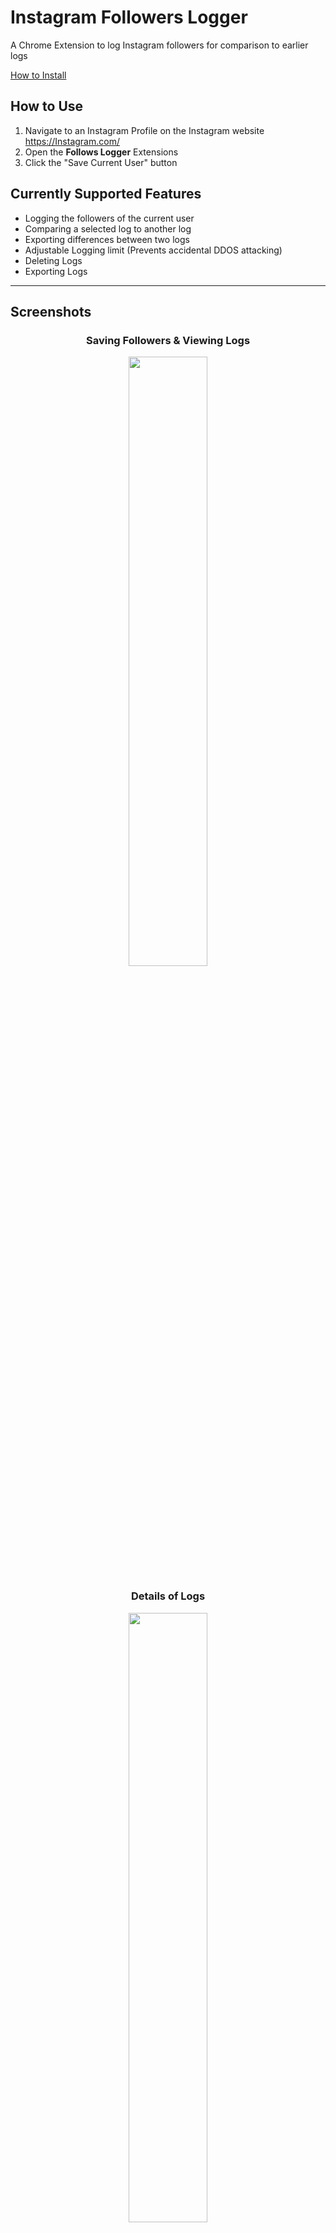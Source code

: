 # Instagram Followers Logger
A Chrome Extension to log Instagram followers for comparison to earlier logs

[How to Install
](https://github.com/Swaghacker7/Gram_User_Logger#--how-to-install)

<h2>
  How to Use
</h2>

1. Navigate to an Instagram Profile on the Instagram website https://Instagram.com/
2. Open the **Follows Logger** Extensions
3. Click the "Save Current User" button

<h2>
  Currently Supported Features
</h2>

- Logging the followers of the current user
- Comparing a selected log to another log
- Exporting differences between two logs
- Adjustable Logging limit (Prevents accidental DDOS attacking)
- Deleting Logs
- Exporting Logs

---

<h2>
  Screenshots
</h2>

<div align="center">
  <h3>
    Saving Followers & Viewing Logs
  </h3>
  <img src="https://github.com/Swaghacker7/Gram_User_Logger/blob/main/Screenshots/FL_Screenshot_1.png?raw=true" width=50%> <br>
  <h3>
    Details of Logs
  </h3>
  <img src="https://github.com/Swaghacker7/Gram_User_Logger/blob/main/Screenshots/FL_Screenshot_2.png?raw=true" width=50%> <br>
  <h3>
    Comparing Logs
  </h3>
  <img src="https://github.com/Swaghacker7/Gram_User_Logger/blob/main/Screenshots/FL_Screenshot_3.png?raw=true" width=50%> <br>
  <h3>
    Settings Tab
  </h3>
  <img src="https://github.com/Swaghacker7/Gram_User_Logger/blob/main/Screenshots/FL_Screenshot_4.png?raw=true" width=50%> <br>
</div>

---

<h1>
  How To Install
</h1>

<h2>
  1. Download Folder
</h2>

<img src="https://github.com/Swaghacker7/Gram_User_Logger/blob/main/Screenshots/Download_Folder.png?raw=true" width=50%> <br>

<h2>
  2. Install Extension
</h2>

1. Go to the Extensions page by entering ```chrome://extensions``` in a new tab
   - Alternatively, click the ```Three Dots ⋮``` next to your Chrome Profile Image select **Extensions > Manage Extensions** near the middle of the menu.
   - Or, open your Extensions Menu, then select **Manage Extensions**.

2. Enable Developer Mode by clicking the toggle switch next to Developer mode

3. Click **Load Unpacked**

4. Select the **Insta_Logger** folder

5. Allow necessary permissions

6. Done!

> Make sure to pin the extension for easy access
<p align="center">
  <img src="https://developer.chrome.com/static/docs/extensions/get-started/tutorial/hello-world/image/extensions-page-e0d64d89a6acf_1920.png" width=50%>
</p>
